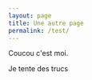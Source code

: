 ```yaml
---
layout: page
title: Une autre page
permalink: /test/
---
```


Coucou c'est moi.

Je tente des trucs
